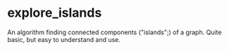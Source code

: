 explore_islands
===============

An algorithm finding connected components ("islands";) of a graph. Quite basic, but easy to understand and use.
